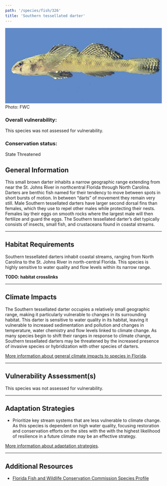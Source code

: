 ```yaml
---
path: '/species/fish/326'
title: 'Southern tessellated darter'
---
```


<content-header icon="freshwater_fish" title="Southern tessellated darter" subtitle="Etheostoma olmstedi maculaticeps">
</content-header>

<div id="TopSection">

<div class="header-photo"><img src="326.jpg" alt="Photo for 326"/>
<figcaption>Photo: FWC</figcaption></div>

<div>

### Overall vulnerability:

This species was not assessed for vulnerability.



### Conservation status:

State Threatened

</div>
</div>

## General Information

This small brown darter inhabits a narrow geographic range extending from near the St. Johns River in northcentral Florida through North Carolina.  Darters are benthic fish named for their tendency to move between spots in short bursts of motion.  In between “darts” of movement they remain very still.  Male Southern tessellated darters have larger second dorsal fins than females, which they use to repel other males while protecting their nests. Females lay their eggs on smooth rocks where the largest male will then fertilize and guard the eggs. The Southern tessellated darter’s diet typically consists of insects, small fish, and crustaceans found in coastal streams.

<hr />

## Habitat Requirements

Southern tessellated darters inhabit coastal streams, ranging from North Carolina to the St. Johns River in north-central Florida. This species is highly sensitive to water quality and flow levels within its narrow range.

**TODO: habitat crosslinks**

<hr />

## Climate Impacts

The Southern tessellated darter occupies a relatively small geographic range, making it particularly vulnerable to changes in its surrounding habitat. This darter is sensitive to water quality in its habitat, leaving it vulnerable to increased sedimentation and pollution and changes in temperature, water chemistry and flow levels linked to climate change.  As many species begin to shift their ranges in response to climate change, Southern tessellated darters may be threatened by the increased presence of invasive species or hybridization with other species of darters.

[More information about general climate impacts to species in Florida](/impacts/species).



<hr />

## Vulnerability Assessment(s)

This species was not assessed for vulnerability.

<hr />

## Adaptation Strategies

- Prioritize key stream systems that are less vulnerable to climate change.   As this species is dependent on high water quality, focusing restoration and conservation efforts on the sites with the with the highest likelihood of resilience in a future climate may be an effective strategy.

[More information about adaptation strategies](/strategies).

<hr />


## Additional Resources

- [Florida Fish and Wildlife Conservation Commission Species Profile](https://myfwc.com/wildlifehabitats/profiles/freshwater/southern-tesselated-darter/)
